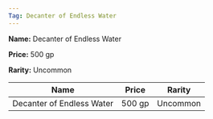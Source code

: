 ```yaml
---
Tag: Decanter of Endless Water
---
```


**Name:** Decanter of Endless Water

**Price:** 500 gp

**Rarity:** Uncommon

| Name     | Price     | Rarity     |
| -------- | --------- | ---------- |
| Decanter of Endless Water | 500 gp | Uncommon |

